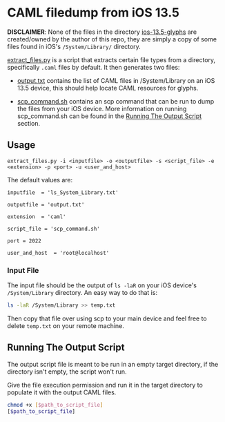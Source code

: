 # CAML filedump from iOS 13.5

**DISCLAIMER**: None of the files in the directory [ios-13.5-glyphs](ios-13.5-glyphs)
are created/owned by the author of this repo, they are simply a copy of some
files found in iOS's `/System/Library/` directory.

[extract_files.py](extract_files.py) is a script that extracts certain file types
from a directory, specifically `.caml` files by default. It then generates two
files:

* [output.txt](output.txt) contains the list of CAML files in /System/Library on
an iOS 13.5 device, this should help locate CAML resources for glyphs.

* [scp_command.sh](scp_command.sh) contains an scp command that can be run to dump
the files from your iOS device. More information on running scp_command.sh can be
found in the [Running The Output Script](#Running-The-Output-Script) section.

## Usage

`extract_files.py -i <inputfile> -o <outputfile> -s <script_file> -e <extension> -p <port> -u <user_and_host>`

The default values are:

`inputfile  = 'ls_System_Library.txt'`

`outputfile = 'output.txt'`

`extension  = 'caml'`

`script_file = 'scp_command.sh'`

`port = 2022`

`user_and_host  = 'root@localhost'`

### Input File

The input file should be the output of `ls -laR` on your iOS device's
`/System/Library` directory. An easy way to do that is:

```bash
ls -laR /System/Library >> temp.txt
```

Then copy that file over using scp to your main device and feel free to delete
`temp.txt` on your remote machine.


## Running The Output Script

The output script file is meant to be run in an empty target directory, if the
directory isn't empty, the script won't run.

Give the file execution permission and run it in the target directory to populate
it with the output CAML files.

```bash
chmod +x [$path_to_script_file]
[$path_to_script_file]
```
